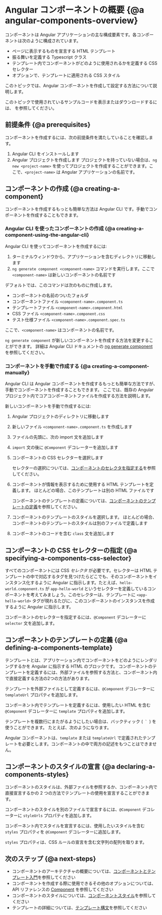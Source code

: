 # Angular コンポーネントの概要 {@a angular-components-overview}

コンポーネントは Angular アプリケーションの主な構成要素です。各コンポーネントは次のように構成されています。

* ページに表示するものを宣言する HTML テンプレート
* 振る舞いを定義する Typescript クラス
* テンプレート内でコンポーネントがどのように使用されるかを定義する CSS セレクター
* オプションで、テンプレートに適用される CSS スタイル

このトピックでは、Angular コンポーネントを作成して設定する方法について説明します。

<div class="alert is-helpful">

このトピックで使用されているサンプルコードを表示またはダウンロードするには、<live-example></live-example> を参照してください。

</div>

## 前提条件 {@a prerequisites}

コンポーネントを作成するには、次の前提条件を満たしていることを確認します。

1. Angular CLI をインストールします
1. Angular プロジェクトを作成します
   プロジェクトを持っていない場合は、`ng new <project-name>` を使ってプロジェクトを作成することができます。ここで、`<project-name>` は Angular アプリケーションの名前です。

## コンポーネントの作成 {@a creating-a-component}

コンポーネントを作成するもっとも簡単な方法は Angular CLI です。手動でコンポーネントを作成することもできます。

### Angular CLI を使ったコンポーネントの作成 {@a creating-a-component-using-the-angular-cli}

Angular CLI を使ってコンポーネントを作成するには:

1. ターミナルウィンドウから、アプリケーションを含むディレクトリに移動します
1. `ng generate component <component-name>` コマンドを実行します。ここで `<component-name>` は新しいコンポーネントの名前です

デフォルトでは、このコマンドは次のものに作成します。

* コンポーネントの名前のついたフォルダ
* コンポーネントファイル `<component-name>.component.ts`
* テンプレートファイル `<component-name>.component.html`
* CSS ファイル `<component-name>.component.css`
* テスト仕様ファイル `<component-name>.component.spec.ts`

ここで、`<component-name>` はコンポーネントの名前です。

<div class="alert is-helpful">

`ng generate component` が新しいコンポーネントを作成する方法を変更することができます。
詳細は Angular CLI ドキュメントの [ng generate component](cli/generate#component-command) を参照してください。

</div>

### コンポーネントを手動で作成する {@a creating-a-component-manually}

Angular CLI は Angular コンポーネントを作成するもっとも簡単な方法ですが、手動でコンポーネントを作成することもできます。
ここでは、既存の Angular プロジェクト内でコアコンポーネントファイルを作成する方法を説明します。

新しいコンポーネントを手動で作成するには:

1. Angular プロジェクトのディレクトリに移動します
1. 新しいファイル `<component-name>.component.ts` を作成します
1. ファイルの先頭に、次の import 文を追加します

   <code-example
        path="component-overview/src/app/component-overview/component-overview.component.ts"
        region="import">
   </code-example>

1. `import`  文の後に `@Component` デコレーターを追加します

   <code-example
        path="component-overview/src/app/component-overview/component-overview.component.ts"
        region="decorator-skeleton">
   </code-example>

1. コンポーネントの CSS セレクターを選択します

   <code-example
        path="component-overview/src/app/component-overview/component-overview.component.ts"
        region="selector">
   </code-example>

   セレクターの選択については、[コンポーネントのセレクタを指定する](#specifying-a-components-css-selector)を参照してください。

1. コンポーネントが情報を表示するために使用する HTML テンプレートを定義します。
   ほとんどの場合、このテンプレートは別の HTML ファイルです

   <code-example
        path="component-overview/src/app/component-overview/component-overview.component.ts"
        region="templateUrl">
   </code-example>

   コンポーネントのテンプレートの定義については、[コンポーネントのテンプレートの定義](#defining-a-components-template)を参照してください。

1. コンポーネントのテンプレートのスタイルを選択します。
   ほとんどの場合、コンポーネントのテンプレートのスタイルは別のファイルで定義します

   <code-example
        path="component-overview/src/app/component-overview/component-overview.component.ts"
        region="decorator">
   </code-example>

1. コンポーネントのコードを含む `class` 文を追加します

   <code-example
        path="component-overview/src/app/component-overview/component-overview.component.ts"
        region="class">
   </code-example>

## コンポーネントの CSS セレクターの指定 {@a specifying-a-components-css-selector}

すべてのコンポーネントには CSS _セレクタ_ が必要です。セレクターは HTML テンプレートの中で対応するタグを見つけたらどこでも、そのコンポーネントをインスタンス化するように Angular に指示します。たとえば、`hello-world.component.ts` が `app-hello-world` というセレクターを定義しているコンポーネントを考えてみましょう。このセレクターは、テンプレートに `<app-hello-world>` タグが現れるたびに、このコンポーネントのインスタンスを作成するように Angular に指示します。

コンポーネントのセレクターを指定するには、`@Component` デコレーターに `selector` 文を追加します。

<code-example
    path="component-overview/src/app/component-overview/component-overview.component.ts"
    region="selector">
</code-example>

## コンポーネントのテンプレートの定義 {@a defining-a-components-template}

テンプレートとは、アプリケーション内でコンポーネントをどのようにレンダリングするかを Angular に指示する HTML のブロックです。
コンポーネントのテンプレートを定義するには、外部ファイルを参照する方法と、コンポーネント内で直接定義する方法の2つの方法があります。

テンプレートを外部ファイルとして定義するには、`@Component` デコレーターに `templateUrl` プロパティを追加します。

<code-example
    path="component-overview/src/app/component-overview/component-overview.component.ts"
    region="templateUrl">
</code-example>

コンポーネント内でテンプレートを定義するには、使用したい HTML を含む `@Component` デコレーターに `template` プロパティを追加します。

<code-example
    path="component-overview/src/app/component-overview/component-overview.component.1.ts"
    region="template">
</code-example>

テンプレートを複数行にまたがるようにしたい場合は、バックティック (<code> ` </code>) を使うことができます。
たとえば、次のようになります。

<code-example
    path="component-overview/src/app/component-overview/component-overview.component.2.ts"
    region="templatebacktick">
</code-example>

<div class="alert is-helpful">

Angular コンポーネントは、`template` または `templateUrl` で定義されたテンプレートを必要とします。コンポーネントの中で両方の記述をもつことはできません。

</div>

## コンポーネントのスタイルの宣言 {@a declaring-a-components-styles}

コンポーネントのスタイルは、外部ファイルを参照するか、コンポーネント内で直接宣言するかの 2 つの方法でテンプレートの使用を宣言することができます。

コンポーネントのスタイルを別のファイルで宣言するには、`@Component` デコレーターに `styleUrls` プロパティを追加します。

<code-example
    path="component-overview/src/app/component-overview/component-overview.component.ts"
    region="decorator">
</code-example>

コンポーネント内でスタイルを宣言するには、使用したいスタイルを含む `styles` プロパティを `@Component` デコレーターに追加します。

<code-example
    path="component-overview/src/app/component-overview/component-overview.component.3.ts"
    region="styles">
</code-example>

`styles` プロパティは、CSS ルールの宣言を含む文字列の配列を取ります。


## 次のステップ {@a next-steps}

* コンポーネントのアーキテクチャの概要については、[コンポーネントとテンプレート入門](guide/architecture-components)を参照してください
* コンポーネントを作成する際に使用できるその他のオプションについては、API リファレンスの [Component](api/core/Component) を参照してください
* コンポーネントのスタイルについては、[コンポーネントスタイル](guide/component-styles)を参照してください
* テンプレートの詳細については、[テンプレート構文](guide/template-syntax)を参照してください

